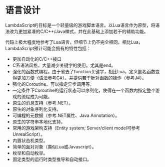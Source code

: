 语言设计
=====

LambdaScript的目标是一个轻量级的游戏脚本语言。以Lua语言作为原型，将语法改为更加紧凑的C/C++/Java样式，并在此基础上添加若干的辅助功能。

代码上极大程度地参考了Lua语言，但细节上仍不完全相同。相比Lua，LambdaScript预计可能会拥有的特性包括：
* 更加自动化的C/C++接口
* C系语法风格，大量减少关键字的使用。尤其是end。
* 强化的函数式编程。由于省去了function关键字，相比Lua，定义匿名函数变得更加方便（语法参考C#）。并提供若干针对函数的操作（参考J#）。
* 强化的Coroutine。可以指定异步调用等。
* 一定条件下Coroutine的运行状态可以序列化，使得在一个函数内指定整个游戏的流程成为可能。
* 原生的消息支持（参考.NET）。
* 原生的对象序列化支持。
* 可编程的元数据（参考.NET属性、Java Annotation）。
* 原生的字符串本地化支持。
* 常用的游戏架构支持（Entity system; Server/client model可参考UnrealScript）。
* 内置状态机类型。
* 简单的面对对象（类似Lua或Javascript）。
* 枚举和自动枚举。
* 固定类型的运行时类型推导和自动接口。
